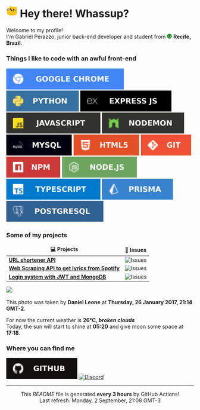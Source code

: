 <h1><img src="/images/meow.gif" width="30"> Hey there! Whassup?</h1>


<p>Welcome to my profile! </br> I'm Gabriel Perazzo, junior back-end developer and student from <img src="/images/brazil-.png" width="13"/> <b>Recife, Brazil</b>.</p>
<h3>Things I like to code with an awful front-end</h3>

<p>
  <img src="/svg/chrome.svg" alt="GoogleChrome">
  <img src="/svg/python.svg" alt="Python">
  <img src="/svg/expressjs.svg" alt="ExpressJS">
  <img src="/svg/javascript.svg" alt="Javascript">
  <img src="/svg/nodemon.svg" alt="Nodemon">
  <img src="/svg/mysql.svg" alt="MySQL">
  <img src="/svg/html.svg" alt="HTML5">
  <img src="/svg/git.svg" alt="Git">
  <img src="/svg/npm.svg" alt="NPM">
  <img src="/svg/nodejs.svg" alt="NodeJS">
  <img src="/svg/typescript.svg" alt="Typescript">
  <img src="/svg/prisma.svg" alt="Prisma">
  <img src="/svg/postgre.svg" alt="PostgreSQL">
</p>
<h3>Some of my projects</h3>
<table>
  <thead align="center">
    <tr border: none;>
      <td><b>💻 Projects</b></td>
      <td><b>🐛 Issues</b></td>
    </tr>
  </thead>
  <tbody>
    <tr>
      <td><a href="https://github.com/Bluh7/URL-shortener-API"><b>URL shortener API</b></a></td>
      <td><img alt="Issues" src="https://img.shields.io/github/issues/Bluh7/URL-shortener-API?style=flat-square&labelColor=343b41"/></td>
    </tr>
    <tr>
      <td><a href="https://github.com/Bluh7/spotify-lyrics-scraper"><b>Web Scraping API to get lyrics from Spotify</b></a></td>
      <td><img alt="Issues" src="https://img.shields.io/github/issues/Bluh7/spotify-lyrics-scraper?style=flat-square&labelColor=343b41"/></td>
    </tr>
    <tr>
      <td><a href="https://github.com/Bluh7/Login-System-Example"><b>Login system with JWT and MongoDB</b></a></td>
      <td><img alt="Issues" src="https://img.shields.io/github/issues/Bluh7/Login-System-Example?style=flat-square&labelColor=343b41"/></td>
    </tr>
  </tbody>
</table>
<p><img src="https:&#x2F;&#x2F;images.unsplash.com&#x2F;photo-1485470733090-0aae1788d5af?crop&#x3D;entropy&amp;cs&#x3D;tinysrgb&amp;fit&#x3D;max&amp;fm&#x3D;jpg&amp;ixid&#x3D;M3w0NDY1OTR8MHwxfHJhbmRvbXx8fHx8fHwxfHwxNzI1MzIyMTMwfA&amp;ixlib&#x3D;rb-4.0.3&amp;q&#x3D;80&amp;w&#x3D;1080" width="600"></p>
<p>This photo was taken by <b>Daniel Leone</b> at <b>Thursday, 26 January 2017, 21:14 GMT-2</b>.</p>
<p>For now the current weather is <b>26°C, <i>broken clouds</i></b></br>Today, the sun will start to shine at <b>05:20</b> and give moon some space at <b>17:18</b>.</p>
<h3>Where you can find me</h3>
<p><a href="https://github.com/Bluh7" target="_blank"><img alt="Github" src="/svg/github.svg"/></a> <a href="https://discord.com/users/757738778633961592" target="_blank"><img src="https://dcbadge.vercel.app/api/shield/757738778633961592" alt="Discord"></a></p>

------------
<p align="center">This <i>README</i> file is generated <b>every 3 hours</b> by GitHub Actions!</br>Last refresh: Monday, 2 September, 21:08 GMT-3</p>
